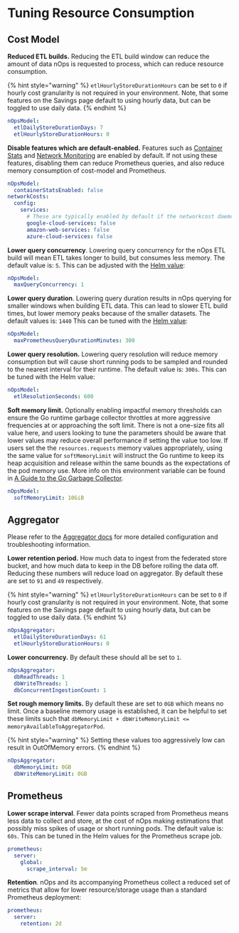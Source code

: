 # Tuning Resource Consumption

## Cost Model

**Reduced ETL builds.** Reducing the ETL build window can reduce the amount of data nOps is requested to process, which can reduce resource consumption.

{% hint style="warning" %}
`etlHourlyStoreDurationHours` can be set to `0` if hourly cost granularity is not required in your environment. Note, that some features on the Savings page default to using hourly data, but can be toggled to use daily data.
{% endhint %}

```yaml
nOpsModel:
  etlDailyStoreDurationDays: 7
  etlHourlyStoreDurationHours: 0
```

**Disable features which are default-enabled.** Features such as [Container Stats](/architecture/containerstats-pipeline.md) and [Network Monitoring](/using-nOps/navigating-the-nOps-ui/network-monitoring.md) are enabled by default. If not using these features, disabling them can reduce Prometheus queries, and also reduce memory consumption of cost-model and Prometheus.

```yaml
nOpsModel:
  containerStatsEnabled: false
networkCosts:
  config:
    services:
      # These are typically enabled by default if the networkcost daemonset is also enabled
      google-cloud-services: false
      amazon-web-services: false
      azure-cloud-services: false
```

**Lower query concurrency**. Lowering query concurrency for the nOps ETL build will mean ETL takes longer to build, but consumes less memory. The default value is: `5`. This can be adjusted with the [Helm value](https://github.com/nOps/cost-analyzer-helm-chart/blob/v1.93.2/cost-analyzer/values.yaml#L272):

```yaml
nOpsModel:
  maxQueryConcurrency: 1
```

**Lower query duration**. Lowering query duration results in nOps querying for smaller windows when building ETL data. This can lead to slower ETL build times, but lower memory peaks because of the smaller datasets. The default values is: `1440` This can be tuned with the [Helm value](https://github.com/nOps/cost-analyzer-helm-chart/blob/fa0b00de5a186e658ccb66792bcdc3b77c4170e9/cost-analyzer/templates/cost-analyzer-deployment-template.yaml#L817):

```yaml
nOpsModel:
  maxPrometheusQueryDurationMinutes: 300
```

**Lower query resolution.** Lowering query resolution will reduce memory consumption but will cause short running pods to be sampled and rounded to the nearest interval for their runtime. The default value is: `300s`. This can be tuned with the Helm value:

```yaml
nOpsModel:
  etlResolutionSeconds: 600
```

**Soft memory limit.**  Optionally enabling impactful memory thresholds can ensure the Go runtime garbage collector throttles at more aggressive frequencies at or approaching the soft limit. There is not a one-size fits all value here, and users looking to tune the parameters should be aware that lower values may reduce overall performance if setting the value too low. If users set the the `resources.requests` memory values appropriately, using the same value for `softMemoryLimit` will instruct the Go runtime to keep its heap acquisition and release within the same bounds as the expectations of the pod memory use. More info on this environment variable can be found in [A Guide to the Go Garbage Collector](https://tip.golang.org/doc/gc-guide).

```yaml
nOpsModel:
  softMemoryLimit: 10GiB
```

## Aggregator

Please refer to the [Aggregator docs](/install-and-configure/install/multi-cluster/federated-etl/aggregator.md) for more detailed configuration and troubleshooting information.

**Lower retention period.** How much data to ingest from the federated store bucket, and how much data to keep in the DB before rolling the data off. Reducing these numbers will reduce load on aggregator. By default these are set to `91` and `49` respectively.

{% hint style="warning" %}
`etlHourlyStoreDurationHours` can be set to `0` if hourly cost granularity is not required in your environment. Note, that some features on the Savings page default to using hourly data, but can be toggled to use daily data.
{% endhint %}

```yaml
nOpsAggregator:
  etlDailyStoreDurationDays: 61
  etlHourlyStoreDurationHours: 0
```

**Lower concurrency.** By default these should all be set to `1`.

```yaml
nOpsAggregator:
  dbReadThreads: 1
  dbWriteThreads: 1
  dbConcurrentIngestionCount: 1
```

**Set rough memory limits.** By default these are set to `0GB` which means no limit. Once a baseline memory usage is established, it can be helpful to set these limits such that `dbMemoryLimit + dbWriteMemoryLimit <= memoryAvailableToAggregatorPod`.

{% hint style="warning" %}
Setting these values too aggressively low can result in OutOfMemory errors.
{% endhint %}

```yaml
nOpsAggregator:
  dbMemoryLimit: 0GB
  dbWriteMemoryLimit: 0GB
```

## Prometheus

**Lower scrape interval**. Fewer data points scraped from Prometheus means less data to collect and store, at the cost of nOps making estimations that possibly miss spikes of usage or short running pods. The default value is: `60s`. This can be tuned in the Helm values for the Prometheus scrape job.

```yaml
prometheus:
  server:
    global:
      scrape_interval: 5m
```

**Retention**. nOps and its accompanying Prometheus collect a reduced set of metrics that allow for lower resource/storage usage than a standard Prometheus deployment:

```yaml
prometheus:
  server:
    retention: 2d
```
